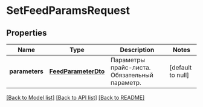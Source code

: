 # SetFeedParamsRequest

## Properties
Name | Type | Description | Notes
------------ | ------------- | ------------- | -------------
**parameters** | [**FeedParameterDto**](FeedParameterDTO.md) | Параметры прайс-листа.  Обязательный параметр.  | [default to null]

[[Back to Model list]](../README.md#documentation-for-models) [[Back to API list]](../README.md#documentation-for-api-endpoints) [[Back to README]](../README.md)


